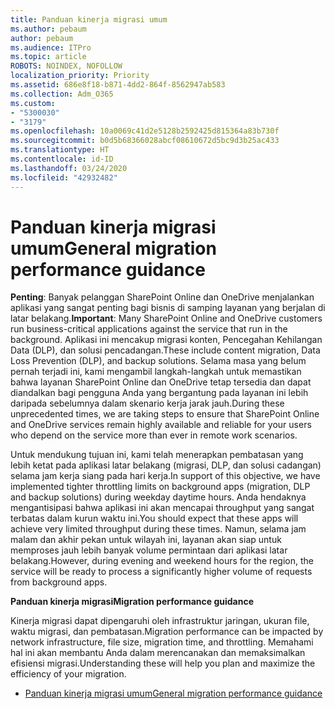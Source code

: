 ```yaml
---
title: Panduan kinerja migrasi umum
ms.author: pebaum
author: pebaum
ms.audience: ITPro
ms.topic: article
ROBOTS: NOINDEX, NOFOLLOW
localization_priority: Priority
ms.assetid: 686e8f18-b871-4dd2-864f-8562947ab583
ms.collection: Adm_O365
ms.custom:
- "5300030"
- "3179"
ms.openlocfilehash: 10a0069c41d2e5128b2592425d815364a83b730f
ms.sourcegitcommit: b0d5b68366028abcf08610672d5bc9d3b25ac433
ms.translationtype: HT
ms.contentlocale: id-ID
ms.lasthandoff: 03/24/2020
ms.locfileid: "42932482"
---
```

# <a name="general-migration-performance-guidance"></a><span data-ttu-id="b5961-102">Panduan kinerja migrasi umum</span><span class="sxs-lookup"><span data-stu-id="b5961-102">General migration performance guidance</span></span>

<span data-ttu-id="b5961-103">**Penting**: Banyak pelanggan SharePoint Online dan OneDrive menjalankan aplikasi yang sangat penting bagi bisnis di samping layanan yang berjalan di latar belakang.</span><span class="sxs-lookup"><span data-stu-id="b5961-103">**Important**: Many SharePoint Online and OneDrive customers run business-critical applications against the service that run in the background.</span></span> <span data-ttu-id="b5961-104">Aplikasi ini mencakup migrasi konten, Pencegahan Kehilangan Data (DLP), dan solusi pencadangan.</span><span class="sxs-lookup"><span data-stu-id="b5961-104">These include content migration, Data Loss Prevention (DLP), and backup solutions.</span></span> <span data-ttu-id="b5961-105">Selama masa yang belum pernah terjadi ini, kami mengambil langkah-langkah untuk memastikan bahwa layanan SharePoint Online dan OneDrive tetap tersedia dan dapat diandalkan bagi pengguna Anda yang bergantung pada layanan ini lebih daripada sebelumnya dalam skenario kerja jarak jauh.</span><span class="sxs-lookup"><span data-stu-id="b5961-105">During these unprecedented times, we are taking steps to ensure that SharePoint Online and OneDrive services remain highly available and reliable for your users who depend on the service more than ever in remote work scenarios.</span></span>

<span data-ttu-id="b5961-106">Untuk mendukung tujuan ini, kami telah menerapkan pembatasan yang lebih ketat pada aplikasi latar belakang (migrasi, DLP, dan solusi cadangan) selama jam kerja siang pada hari kerja.</span><span class="sxs-lookup"><span data-stu-id="b5961-106">In support of this objective, we have implemented tighter throttling limits on background apps (migration, DLP and backup solutions) during weekday daytime hours.</span></span> <span data-ttu-id="b5961-107">Anda hendaknya mengantisipasi bahwa aplikasi ini akan mencapai throughput yang sangat terbatas dalam kurun waktu ini.</span><span class="sxs-lookup"><span data-stu-id="b5961-107">You should expect that these apps will achieve very limited throughput during these times.</span></span> <span data-ttu-id="b5961-108">Namun, selama jam malam dan akhir pekan untuk wilayah ini, layanan akan siap untuk memproses jauh lebih banyak volume permintaan dari aplikasi latar belakang.</span><span class="sxs-lookup"><span data-stu-id="b5961-108">However, during evening and weekend hours for the region, the service will be ready to process a significantly higher volume of requests from background apps.</span></span>

<span data-ttu-id="b5961-109">**Panduan kinerja migrasi**</span><span class="sxs-lookup"><span data-stu-id="b5961-109">**Migration performance guidance**</span></span>

<span data-ttu-id="b5961-110">Kinerja migrasi dapat dipengaruhi oleh infrastruktur jaringan, ukuran file, waktu migrasi, dan pembatasan.</span><span class="sxs-lookup"><span data-stu-id="b5961-110">Migration performance can be impacted by network infrastructure, file size, migration time, and throttling.</span></span> <span data-ttu-id="b5961-111">Memahami hal ini akan membantu Anda dalam merencanakan dan memaksimalkan efisiensi migrasi.</span><span class="sxs-lookup"><span data-stu-id="b5961-111">Understanding these will help you plan and maximize the efficiency of your migration.</span></span>

- [<span data-ttu-id="b5961-112">Panduan kinerja migrasi umum</span><span class="sxs-lookup"><span data-stu-id="b5961-112">General migration performance guidance</span></span>](https://docs.microsoft.com/sharepointmigration/sharepoint-online-and-onedrive-migration-speed)
